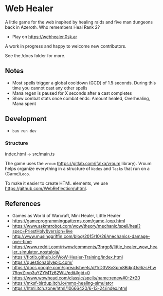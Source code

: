 # Web Healer

A little game for the web inspired by healing raids and five man dungeons back in Azeroth. Who remembers Heal Rank 2?

- Play on https://webhealer.0sk.ar

A work in progress and happy to welcome new contributors.

See the /docs folder for more.

## Notes

- Most spells trigger a global cooldown (GCD) of 1.5 seconds. During this time you cannot cast any other spells
- Mana regen is paused for X seconds after a cast completes
- Show combat stats once combat ends: Amount healed, Overhealing, Mana spent

## Development

- `bun run dev` 

### Structure

index.html -> src/main.ts

The game uses the `vroum` (https://gitlab.com/jfalxa/vroum library). Vroum helps organize everything in a structure of `Nodes` and `Tasks` that run on a (Game)`Loop`.

To make it easier to create HTML elements, we use https://github.com/WebReflection/uhtml.

## References

- Games as World of Warcraft, Mini Healer, Little Healer
- https://gameprogrammingpatterns.com/game-loop.html
- https://www.askmrrobot.com/wow/theory/mechanic/spell/heal?spec=PriestHoly&version=live
- http://www.musinggriffin.com/blog/2015/10/26/mechanics-damage-over-time
- https://www.reddit.com/r/wow/comments/3hrgp5/little_healer_wow_healer_simulator_nostalgia/
- https://flotib.github.io/WoW-Healer-Training/index.html
- https://questionablyepic.com/
- https://docs.google.com/spreadsheets/d/1rD3V8v3pm8BdjqOs6izsFhw79qvZ-vp3uYZYMTz62WU/edit#gid=0
- https://www.wowhead.com/classic/spells/name:renew#0-2+20
- https://mksf-birdup.itch.io/mmo-healing-simulator
- https://html.itch.zone/html/10666420/6-13-24/index.html
